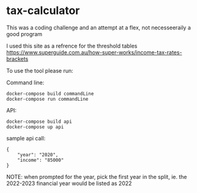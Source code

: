 # tax-calculator

This was a coding challenge and an attempt at a flex, not necesseeraily a good program

I used this site as a refrence for the threshold tables https://www.superguide.com.au/how-super-works/income-tax-rates-brackets

To use the tool please run:

Command line:

```
docker-compose build commandLine
docker-compose run commandLine
```

API:

```
docker-compose build api
docker-compose up api
```

sample api call: 

```
{
    "year": "2020",
    "income": "85000"
}
```


NOTE: when prompted for the year, pick the first year in the split, ie. the 2022-2023 financial year would be listed as 2022
